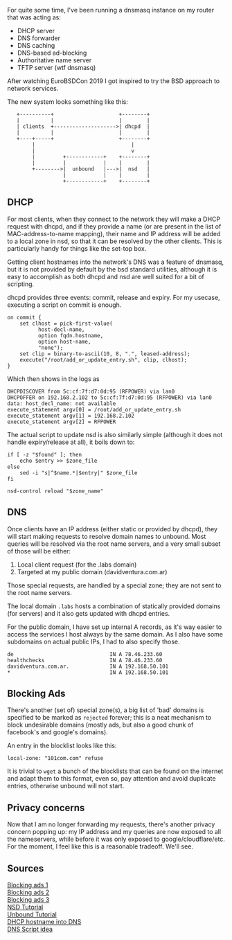For quite some time, I've been running a dnsmasq instance on my router that was
acting as:

- DHCP server
- DNS forwarder
- DNS caching
- DNS-based ad-blocking
- Authoritative name server
- TFTP server (wtf dnsmasq)

After watching EuroBSDCon 2019 I got inspired to try the BSD approach to network
services.

The new system looks something like this:

```
   +----------+                     +--------+
   |          |                     |        |
   | clients  +-------------------->| dhcpd  |
   |          |                     |        |
   +----+-----+                     +--------+
        |                               |
        |                               v
        |         +------------+    +--------+
        |         |            |    |        |
        +-------->|  unbound   |--->|  nsd   |
                  |            |    |        |
                  +------------+    +--------+
```

## DHCP

For most clients, when they connect to the network they will make a DHCP request
with dhcpd, and if they provide a name (or are present in
the list of MAC-address-to-name mapping), their name and IP address will be
added to a local zone in nsd, so that it can be resolved by the other clients.
This is particularly handy for things like the set-top box.

Getting client hostnames into the network's DNS was a feature of dnsmasq, but 
it is not provided by default by the bsd standard utilities, although it is easy
to accomplish as both dhcpd and nsd are well suited for a bit of scripting.

dhcpd provides three events: commit, release and expiry. For my usecase,
executing a script on commit is enough.

```
on commit {
    set clhost = pick-first-value(
          host-decl-name,
          option fqdn.hostname,
          option host-name,
          "none");
    set clip = binary-to-ascii(10, 8, ".", leased-address);
    execute("/root/add_or_update_entry.sh", clip, clhost);
}
```

Which then shows in the logs as

```
DHCPDISCOVER from 5c:cf:7f:d7:0d:95 (RFPOWER) via lan0
DHCPOFFER on 192.168.2.102 to 5c:cf:7f:d7:0d:95 (RFPOWER) via lan0
data: host_decl_name: not available
execute_statement argv[0] = /root/add_or_update_entry.sh
execute_statement argv[1] = 192.168.2.102
execute_statement argv[2] = RFPOWER
```

The actual script to update nsd is also similarly simple (although it does not
handle expiry/release at all), it boils down to:

```
if [ -z "$found" ]; then
	echo $entry >> $zone_file
else
	sed -i "s|^$name.*|$entry|" $zone_file
fi

nsd-control reload "$zone_name"
```

## DNS

Once clients have an IP address (either static or provided by dhcpd), they will
start making requests to resolve domain names to unbound. Most queries will be
resolved via the root name servers, and a very small subset of those will be either:

1. Local client request (for the .labs domain)
2. Targeted at my public domain (davidventura.com.ar)

Those special requests, are handled by a special zone; they are not sent to the
root name servers.

The local domain `.labs` hosts a combination of statically provided domains (for
servers) and it also gets updated with dhcpd entries.

For the public domain, I have set up internal A records, as it's way easier to access
the services I host always by the same domain.  As I also have some subdomains
on actual public IPs, I had to also specify those.  

```
de                               IN A 78.46.233.60
healthchecks                     IN A 78.46.233.60
davidventura.com.ar.             IN A 192.168.50.101
*                                IN A 192.168.50.101
```

## Blocking Ads

There's another (set of) special zone(s), a big list of 'bad' domains is
specified to be marked as `rejected` forever; this is a neat mechanism to block
undesirable domains (mostly ads, but also a good chunk of facebook's and
google's domains).

An entry in the blocklist looks like this:

```
local-zone: "101com.com" refuse
```

It is trivial to `wget` a bunch of the blocklists that can be found on the
internet and adapt them to this format, even so, pay attention and avoid
duplicate entries, otherwise unbound will not start.

## Privacy concerns

Now that I am no longer forwarding my requests, there's another privacy concern
popping up: my IP address and my queries are now exposed to all the nameservers,
while before it was only exposed to google/cloudflare/etc.  
For the moment, I feel like this is a reasonable tradeoff. We'll see.

## Sources

[Blocking ads 1](https://www.tumfatig.net/20190405/blocking-ads-using-unbound8-on-openbsd/)  
[Blocking ads 2](https://www.wilderssecurity.com/threads/adblocking-with-unbound.406346/)  
[Blocking ads 3](https://etherarp.net/build-an-adblocking-dns-server/)  
[NSD Tutorial](https://calomel.org/nsd_dns.html)  
[Unbound Tutorial](https://calomel.org/unbound_dns.html)  
[DHCP hostname into DNS](https://www.linuxquestions.org/questions/linux-networking-3/dhcpd-getting-client-provided-hostname-in-execute-script-4175451000/)  
[DNS Script idea](https://jpmens.net/2011/07/06/execute-a-script-when-isc-dhcp-hands-out-a-new-lease/)  
